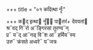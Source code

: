 +++
title = "०१ कदित्था नॄँः"

+++
क᳓द् इत्था᳓ नॄँ᳓ः पा᳓तरं+ देवयतां᳓  
श्र᳓वद् गि᳓रो अ᳓ङ्गिरसां तुरण्य᳓न्  
प्र᳓ य᳓द् आ᳓नड् वि᳓श आ᳓ हर्मिय᳓स्य  
उरु᳓ क्रंसते अध्वरे᳓ य᳓जत्रः